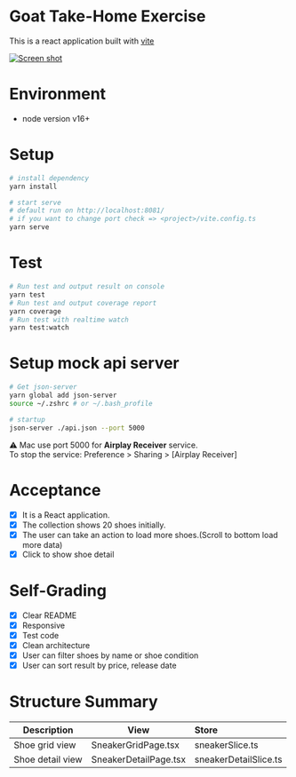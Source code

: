 # Goat Take-Home Exercise

This is a react application built with [vite](https://vitejs.dev/)

[![Screen shot](https://img.youtube.com/vi/-Ta4Q6pGTI4/0.jpg)](https://www.youtube.com/watch?v=-Ta4Q6pGTI4)

# Environment
- node version v16+

# Setup
```bash
# install dependency
yarn install

# start serve
# default run on http://localhost:8081/
# if you want to change port check => <project>/vite.config.ts
yarn serve
```


# Test
```bash
# Run test and output result on console
yarn test
# Run test and output coverage report
yarn coverage
# Run test with realtime watch
yarn test:watch
```

# Setup mock api server
```bash
# Get json-server
yarn global add json-server
source ~/.zshrc # or ~/.bash_profile

# startup
json-server ./api.json --port 5000
```
:warning: Mac use port 5000 for <b>Airplay Receiver</b> service.  
To stop the service: Preference > Sharing > [Airplay Receiver]


# Acceptance
- [x] It is a React application.
- [x] The collection shows 20 shoes initially.
- [x] The user can take an action to load more shoes.(Scroll to bottom load more data)
- [x] Click to show shoe detail

# Self-Grading
- [x] Clear README
- [x] Responsive
- [x] Test code
- [x] Clean architecture
- [x] User can filter shoes by name or shoe condition
- [x] User can sort result by price, release date

# Structure Summary
| Description                        | View                                              | Store                              |
| ---------------------------------- | ------------------------------------------------- |:-----------------------------------|
| Shoe grid view                     | SneakerGridPage.tsx                               | sneakerSlice.ts                    |
| Shoe detail view                   | SneakerDetailPage.tsx                             | sneakerDetailSlice.ts              |